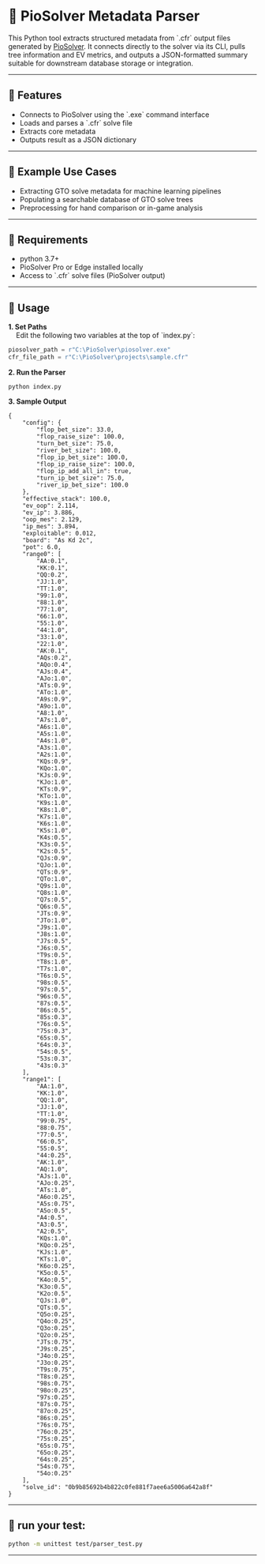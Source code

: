 # **🧠 PioSolver Metadata Parser**

This Python tool extracts structured metadata from \`.cfr\` output files generated by [PioSolver](https://piosolver.com). It connects directly to the solver via its CLI, pulls tree information and EV metrics, and outputs a JSON-formatted summary suitable for downstream database storage or integration.

---

## **📌 Features**

*   Connects to PioSolver using the \`.exe\` command interface
*   Loads and parses a \`.cfr\` solve file  
*   Extracts core metadata
*   Outputs result as a JSON dictionary

---

## **🧪 Example Use Cases**

*   Extracting GTO solve metadata for machine learning pipelines
*   Populating a searchable database of GTO solve trees
*   Preprocessing for hand comparison or in-game analysis

---

## **🧰 Requirements**

*   python 3.7+
*   PioSolver Pro or Edge installed locally
*   Access to \`.cfr\` solve files (PioSolver output)

---

## **🚀 Usage**

**1\. Set Paths**  
    Edit the following two variables at the top of \`index.py\`:

```python
piosolver_path = r"C:\PioSolver\piosolver.exe"
cfr_file_path = r"C:\PioSolver\projects\sample.cfr"
```

**2\. Run the Parser**

```
python index.py
```

**3\. Sample Output**

```
{
    "config": {
        "flop_bet_size": 33.0,
        "flop_raise_size": 100.0,
        "turn_bet_size": 75.0,
        "river_bet_size": 100.0,
        "flop_ip_bet_size": 100.0,
        "flop_ip_raise_size": 100.0,
        "flop_ip_add_all_in": true,
        "turn_ip_bet_size": 75.0,
        "river_ip_bet_size": 100.0
    },
    "effective_stack": 100.0,
    "ev_oop": 2.114,
    "ev_ip": 3.886,
    "oop_mes": 2.129,
    "ip_mes": 3.894,
    "exploitable": 0.012,
    "board": "As Kd 2c",
    "pot": 6.0,
    "range0": [
        "AA:0.1",
        "KK:0.1",
        "QQ:0.2",
        "JJ:1.0",
        "TT:1.0",
        "99:1.0",
        "88:1.0",
        "77:1.0",
        "66:1.0",
        "55:1.0",
        "44:1.0",
        "33:1.0",
        "22:1.0",
        "AK:0.1",
        "AQs:0.2",
        "AQo:0.4",
        "AJs:0.4",
        "AJo:1.0",
        "ATs:0.9",
        "ATo:1.0",
        "A9s:0.9",
        "A9o:1.0",
        "A8:1.0",
        "A7s:1.0",
        "A6s:1.0",
        "A5s:1.0",
        "A4s:1.0",
        "A3s:1.0",
        "A2s:1.0",
        "KQs:0.9",
        "KQo:1.0",
        "KJs:0.9",
        "KJo:1.0",
        "KTs:0.9",
        "KTo:1.0",
        "K9s:1.0",
        "K8s:1.0",
        "K7s:1.0",
        "K6s:1.0",
        "K5s:1.0",
        "K4s:0.5",
        "K3s:0.5",
        "K2s:0.5",
        "QJs:0.9",
        "QJo:1.0",
        "QTs:0.9",
        "QTo:1.0",
        "Q9s:1.0",
        "Q8s:1.0",
        "Q7s:0.5",
        "Q6s:0.5",
        "JTs:0.9",
        "JTo:1.0",
        "J9s:1.0",
        "J8s:1.0",
        "J7s:0.5",
        "J6s:0.5",
        "T9s:0.5",
        "T8s:1.0",
        "T7s:1.0",
        "T6s:0.5",
        "98s:0.5",
        "97s:0.5",
        "96s:0.5",
        "87s:0.5",
        "86s:0.5",
        "85s:0.3",
        "76s:0.5",
        "75s:0.3",
        "65s:0.5",
        "64s:0.3",
        "54s:0.5",
        "53s:0.3",
        "43s:0.3"
    ],
    "range1": [
        "AA:1.0",
        "KK:1.0",
        "QQ:1.0",
        "JJ:1.0",
        "TT:1.0",
        "99:0.75",
        "88:0.75",
        "77:0.5",
        "66:0.5",
        "55:0.5",
        "44:0.25",
        "AK:1.0",
        "AQ:1.0",
        "AJs:1.0",
        "AJo:0.25",
        "ATs:1.0",
        "A6o:0.25",
        "A5s:0.75",
        "A5o:0.5",
        "A4:0.5",
        "A3:0.5",
        "A2:0.5",
        "KQs:1.0",
        "KQo:0.25",
        "KJs:1.0",
        "KTs:1.0",
        "K6o:0.25",
        "K5o:0.5",
        "K4o:0.5",
        "K3o:0.5",
        "K2o:0.5",
        "QJs:1.0",
        "QTs:0.5",
        "Q5o:0.25",
        "Q4o:0.25",
        "Q3o:0.25",
        "Q2o:0.25",
        "JTs:0.75",
        "J9s:0.25",
        "J4o:0.25",
        "J3o:0.25",
        "T9s:0.75",
        "T8s:0.25",
        "98s:0.75",
        "98o:0.25",
        "97s:0.25",
        "87s:0.75",
        "87o:0.25",
        "86s:0.25",
        "76s:0.75",
        "76o:0.25",
        "75s:0.25",
        "65s:0.75",
        "65o:0.25",
        "64s:0.25",
        "54s:0.75",
        "54o:0.25"
    ],
    "solve_id": "0b9b85692b4b822c0fe881f7aee6a5006a642a8f"
}
```

---

## **🧪 run your test:**

```bash
python -m unittest test/parser_test.py
```
---